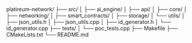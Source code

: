 platireum-network/
├── src/
│   ├── ai_engine/
│   ├── api/
│   ├── core/
│   ├── networking/
│   ├── smart_contracts/
│   ├── storage/
│   └── utils/
│       ├── json_utils.h
│       ├── json_utils.cpp
│       ├── id_generator.h
│       └── id_generator.cpp
├── tests/
│   └── poc_tests.cpp
├── Makefile
├── CMakeLists.txt
└── README.md
